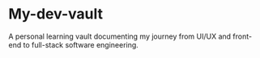 # My-dev-vault
A personal learning vault documenting my journey from UI/UX and front-end to full-stack software engineering.
